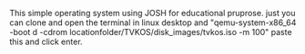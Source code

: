 This simple operating system using JOSH for educational pruprose.
just you can clone and open the terminal in linux desktop and  "qemu-system-x86_64 -boot d -cdrom locationfolder/TVKOS/disk_images/tvkos.iso -m 100" paste this and click enter.

